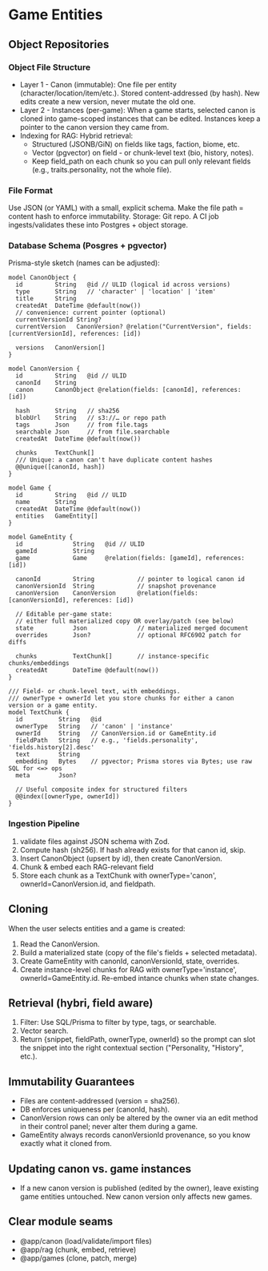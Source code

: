 # Game Entities

## Object Repositories

### Object File Structure

- Layer 1 - Canon (immutable): One file per entity (character/location/item/etc.). Stored content-addressed (by hash). New edits create a new version, never mutate the old one.
- Layer 2 - Instances (per-game): When a game starts, selected canon is cloned into game-scoped instances that can be edited. Instances keep a pointer to the canon version they came from.
- Indexing for RAG: Hybrid retrieval:
  - Structured (JSONB/GiN) on fields like tags, faction, biome, etc.
  - Vector (pgvector) on field - or chunk-level text (bio, history, notes).
  - Keep field_path on each chunk so you can pull only relevant fields (e.g., traits.personality, not the whole file).

### File Format

Use JSON (or YAML) with a small, explicit schema. Make the file path = content hash to enforce immutability.
Storage: Git repo. A CI job ingests/validates these into Postgres + object storage.

### Database Schema (Posgres + pgvector)

Prisma-style sketch (names can be adjusted):

```prisma
model CanonObject {
  id         String   @id // ULID (logical id across versions)
  type       String   // 'character' | 'location' | 'item'
  title      String
  createdAt  DateTime @default(now())
  // convenience: current pointer (optional)
  currentVersionId String?
  currentVersion   CanonVersion? @relation("CurrentVersion", fields: [currentVersionId], references: [id])

  versions   CanonVersion[]
}

model CanonVersion {
  id         String   @id // ULID
  canonId    String
  canon      CanonObject @relation(fields: [canonId], references: [id])

  hash       String   // sha256
  blobUrl    String   // s3://… or repo path
  tags       Json     // from file.tags
  searchable Json     // from file.searchable
  createdAt  DateTime @default(now())

  chunks     TextChunk[]
  /// Unique: a canon can't have duplicate content hashes
  @@unique([canonId, hash])
}

model Game {
  id         String   @id // ULID
  name       String
  createdAt  DateTime @default(now())
  entities   GameEntity[]
}

model GameEntity {
  id              String   @id // ULID
  gameId          String
  game            Game     @relation(fields: [gameId], references: [id])

  canonId         String            // pointer to logical canon id
  canonVersionId  String            // snapshot provenance
  canonVersion    CanonVersion      @relation(fields: [canonVersionId], references: [id])

  // Editable per-game state:
  // either full materialized copy OR overlay/patch (see below)
  state           Json              // materialized merged document
  overrides       Json?             // optional RFC6902 patch for diffs

  chunks          TextChunk[]       // instance-specific chunks/embeddings
  createdAt       DateTime @default(now())
}

/// Field- or chunk-level text, with embeddings.
/// ownerType + ownerId let you store chunks for either a canon version or a game entity.
model TextChunk {
  id          String   @id
  ownerType   String   // 'canon' | 'instance'
  ownerId     String   // CanonVersion.id or GameEntity.id
  fieldPath   String   // e.g., 'fields.personality', 'fields.history[2].desc'
  text        String
  embedding   Bytes    // pgvector; Prisma stores via Bytes; use raw SQL for <=> ops
  meta        Json?

  // Useful composite index for structured filters
  @@index([ownerType, ownerId])
}
```

### Ingestion Pipeline

1. validate files against JSON schema with Zod.
2. Compute hash (sh256). If hash already exists for that canon id, skip.
3. Insert CanonObject (upsert by id), then create CanonVersion.
4. Chunk & embed each RAG-relevant field
5. Store each chunk as a TextChunk with ownerType='canon', ownerId=CanonVersion.id, and fieldpath.

## Cloning

When the user selects entities and a game is created:

1. Read the CanonVersion.
2. Build a materialized state (copy of the file's fields + selected metadata).
3. Create GameEntity with canonId, canonVersionId, state, overrides.
4. Create instance-level chunks for RAG with ownerType='instance', ownerId=GameEntity.id. Re-embed intance chunks when state changes.

## Retrieval (hybri, field aware)

1. Filter: Use SQL/Prisma to filter by type, tags, or searchable.
2. Vector search.
3. Return {snippet, fieldPath, ownerType, ownerId} so the prompt can slot the snippet into the right contextual section ("Personality, "History", etc.).

## Immutability Guarantees

- Files are content-addressed (version = sha256).
- DB enforces uniqueness per (canonId, hash).
- CanonVersion rows can only be altered by the owner via an edit method in their control panel; never alter them during a game.
- GameEntity always records canonVersionId provenance, so you know exactly what it cloned from.

## Updating canon vs. game instances

- If a new canon version is published (edited by the owner), leave existing game entities untouched. New canon version only affects new games.

## Clear module seams

- @app/canon (load/validate/import files)
- @app/rag (chunk, embed, retrieve)
- @app/games (clone, patch, merge)
